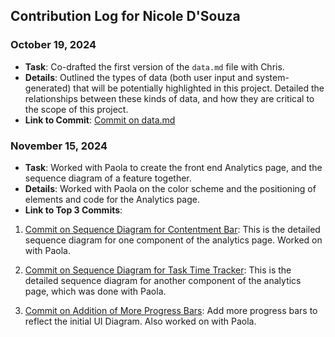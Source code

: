 ## Contribution Log for Nicole D'Souza

### October 19, 2024
- **Task**: Co-drafted the first version of the `data.md` file with Chris.
- **Details**: Outlined the types of data (both user input and system-generated) that will be potentially highlighted in this project. Detailed the relationships between these kinds of data, and how they are critical to the scope of this project.
- **Link to Commit**: [Commit on data.md](https://github.com/tannneer/CS326-GroupProject/blob/0c6390ee60cee33bce3ad23c67dc1e2f40bf6fb2/team/markdowns/data.md)

### November 15, 2024
- **Task**: Worked with Paola to create the front end Analytics page, and the sequence diagram of a feature together.
- **Details**: Worked with Paola on the color scheme and the positioning of elements and code for the Analytics page.
- **Link to Top 3 Commits**:
1. [Commit on Sequence Diagram for Contentment Bar](https://github.com/tannneer/CS326-GroupProject/blob/main/team/m3/nicole-dsouza/feature-sequence-diagram.md): This is the detailed sequence diagram for one component of the analytics page. Worked on with Paola.

2. [Commit on Sequence Diagram for Task Time Tracker](https://github.com/tannneer/CS326-GroupProject/blob/main/team/m3/paola-aoun/feature-sequence-diagram.md): This is the detailed sequence diagram for another component of the analytics page, which was done with Paola.

3. [Commit on Addition of More Progress Bars](https://github.com/tannneer/CS326-GroupProject/commit/95bdecdc7d22a1121cd58f6a17b525407eda23fa): Add more progress bars to reflect the initial UI Diagram. Also worked on with Paola.
